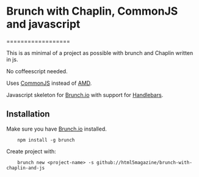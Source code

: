 # Brunch with Chaplin, CommonJS and javascript
==================

This is as minimal of a project as possible with brunch and Chaplin written in js.

No coffeescript needed.

Uses [CommonJS](http://www.commonjs.org/) instead of [AMD](http://requirejs.org/).

Javascript skeleton for [Brunch.io](http://brunch.io) with support for [Handlebars](http://handlebarsjs.com/).

## Installation

Make sure you have [Brunch.io](http://brunch.io) installed.

		npm install -g brunch

Create project with:

		brunch new <project-name> -s github://html5magazine/brunch-with-chaplin-and-js

